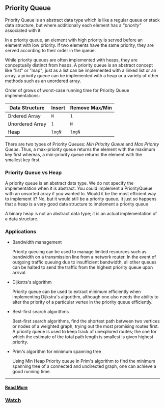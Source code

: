 ## Priority Queue
Priority Queue is an abstract data type which is like a regular queue or stack data structure, but where additionally each element has a _"priority"_ associated with it

In a priority queue, an element with high priority is served before an element with low priority. If two elements have the same priority, they are served according to their order in the queue.

While priority queues are often implemented with heaps, they are conceptually distinct from heaps. A priority queue is an abstract concept like "list" or "map"; just as a list can be implemented with a linked list or an array, a priority queue can be implemented with a heap or a variety of other methods such as an unordered array.

Order of grows of worst-case running time for Priority Queue implementations:

| Data Structure | Insert | Remove Max/Min |
| --- | --- | --- |
| Ordered Array | `N` | `1` |
| Unordered Array | `1` | `N` |
| Heap | `logN` | `logN` |

There are two types of Priority Queues: _Min Priority Queue_ and _Max Priority Queue_. Thus, a max-priority queue returns the element with the maximum key first whereas, a min-priority queue returns the element with the smallest key first.

### Priority Queue vs Heap
A priority queue is an abstract data type. We do not specify the implementation when it is abstract. You could implement a PriorityQueue with an unsorted array if you wanted to. Would it be the most efficient way to implement it? No, but it would still be a priority queue. It just so happens that a heap is a very good data structure to implement a priority queue

A binary heap is not an abstract data type; it is an actual implementation of a data structure.

### Applications
* Bandwidth management

    Priority queuing can be used to manage limited resources such as bandwidth on a transmission line from a network router. In the event of outgoing traffic queuing due to insufficient bandwidth, all other queues can be halted to send the traffic from the highest priority queue upon arrival.

* Dijkstra's algorithm

    Priority queue can be used to extract minimum efficiently when implementing Dijkstra's algorithm, although one also needs the ability to alter the priority of a particular vertex in the priority queue efficiently.

* Best-first search algorithms

    Best-first search algorithms, find the shortest path between two vertices or nodes of a weighted graph, trying out the most promising routes first. A priority queue is used to keep track of unexplored routes; the one for which the estimate of the total path length is smallest is given highest priority.

* Prim's algorithm for minimum spanning tree

    Using Min Heap Priority queue in Prim's algorithm to find the minimum spanning tree of a connected and undirected graph, one can achieve a good running time.

---

#### [Read More](https://www.codesdope.com/course/data-structures-priority-queues/)

### [Watch](https://www.youtube.com/watch?v=wptevk0bshY)
